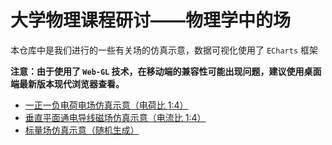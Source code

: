 # 大学物理课程研讨——物理学中的场

本仓库中是我们进行的一些有关场的仿真示意，数据可视化使用了 `ECharts` 框架

**注意：由于使用了 `Web-GL` 技术，在移动端的兼容性可能出现问题，建议使用桌面端最新版本现代浏览器查看。**

- [一正一负电荷电场仿真示意（电荷比 1:4）](electron-positive-1-negative-4.html)
- [垂直平面通电导线磁场仿真示意（电流比 1:4）](magnetic-field-of-an-energized-wire.html)
- [标量场仿真示意（随机生成）](scalar-field.html)
